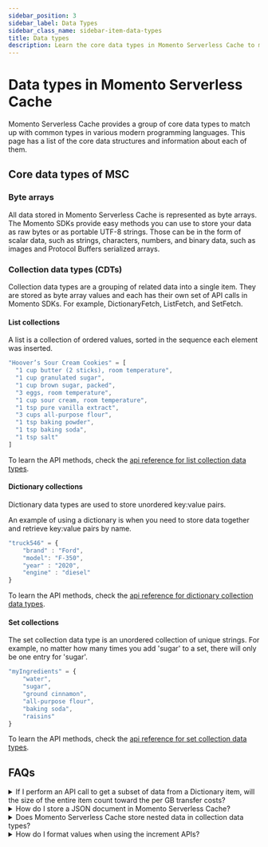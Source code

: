 ```yaml
---
sidebar_position: 3
sidebar_label: Data Types
sidebar_class_name: sidebar-item-data-types
title: Data types
description: Learn the core data types in Momento Serverless Cache to match up with common types in various modern programming languages and information about each of them.
---
```


# Data types in Momento Serverless Cache
Momento Serverless Cache provides a group of core data types to match up with common types in various modern programming languages. This page has a list of the core data structures and information about each of them.

## Core data types of MSC

### Byte arrays
All data stored in Momento Serverless Cache is represented as byte arrays. The Momento SDKs provide easy methods you can use to store your data as raw bytes or as portable UTF-8 strings. Those can be in the form of scalar data, such as strings, characters, numbers, and binary data, such as images and Protocol Buffers serialized arrays.

### Collection data types (CDTs)
Collection data types are a grouping of related data into a single item. They are stored as byte array values and each has their own set of API calls in Momento SDKs. For example, DictionaryFetch, ListFetch, and SetFetch.

#### List collections
A list is a collection of ordered values, sorted in the sequence each element was inserted.

```javascript
"Hoover’s Sour Cream Cookies" = [
  "1 cup butter (2 sticks), room temperature", 
  "1 cup granulated sugar",
  "1 cup brown sugar, packed",
  "3 eggs, room temperature",
  "1 cup sour cream, room temperature",
  "1 tsp pure vanilla extract",
  "3 cups all-purpose flour",
  "1 tsp baking powder",
  "1 tsp baking soda",
  "1 tsp salt"
]
```

To learn the API methods, check the [api reference for list collection data types](./api-reference/dictionary-collections.md).

#### Dictionary collections
Dictionary data types are used to store unordered key:value pairs.

An example of using a dictionary is when you need to store data together and retrieve key:value pairs by name.
```javascript
"truck546" = {
    "brand" : "Ford", 
    "model": "F-350",
    "year" : "2020",
    "engine" : "diesel"
}
```

To learn the API methods, check the [api reference for dictionary collection data types](./api-reference/dictionary-collections.md).

#### Set collections
The set collection data type is an unordered collection of unique strings. For example, no matter how many times you add 'sugar' to a set, there will only be one entry for 'sugar'.
```javascript
"myIngredients" = {
    "water",
    "sugar",
    "ground cinnamon",
    "all-purpose flour",
    "baking soda",
    "raisins"
}
```

To learn the API methods, check the [api reference for set collection data types](./api-reference/dictionary-collections.md).

## FAQs
<details>
  <summary>If I perform an API call to get a subset of data from a Dictionary item, will the size of the entire item count toward the per GB transfer costs?</summary>
No, it will not. For example, if you perform the API call DictionaryGetField to get one 5-kilobyte field in a dictionary where the entire dictionary item is 50 kilobytes, only 5 kilobytes count towards my per GB transfer costs.
</details>

<details>
  <summary>How do I store a JSON document in Momento Serverless Cache?</summary>
Use your favorite JSON library to serialize the JSON document into a byte array and insert that byte array into Momento Serverless Cache.
</details>

<details>
  <summary>Does Momento Serverless Cache store nested data in collection data types?</summary>
Not directly. Your best option is to store this data as a JSON object and then use your favorite JSON library to serialize the JSON document into a byte array and insert that byte array into Momento Serverless Cache.
</details>

<details>
  <summary>How do I format values when using the increment APIs?</summary>
Values used with increment API calls must be stored as a UTF-8 string representing a base 10 integer. If they are not in that format, those API calls will throw a formatting error.
</details>